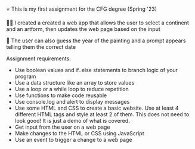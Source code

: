 ⭐ This is my first assignment for the CFG degree (Spring '23)

👩‍🎨 I created a created a web app that allows the user to select a continent and an artform, then updates the web page based on the input

🧮 The user can also guess the year of the painting and a prompt appears telling them the correct date

Assignment requirements:
+ Use boolean values and if..else statements to branch logic of your program
+ Use a data structure like an array to store values
+ Use a loop or a while loop to reduce repetition
+ Use functions to make code reusable
+ Use console.log and alert to display messages
+ Use some HTML and CSS to create a basic website. Use at least 4 different HTML tags
and style at least 2 of them. This does not need to look good! It is just a demo of what is
covered.
+ Get input from the user on a web page
+ Make changes to the HTML or CSS using JavaScript
+ Use an event to trigger a change to a web page
